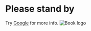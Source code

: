 # Please stand by
Try [Google](https://pressbooks.openeducationalberta.ca/app/uploads/sites/3/2018/08/0500Pronormoblast1-Gloria-Kwon-1024x768.jpg) for more info.
![Book logo](/path/assets/logo.png)

